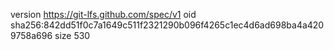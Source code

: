 version https://git-lfs.github.com/spec/v1
oid sha256:842dd51f0c7a1649c511f2321290b096f4265c1ec4d6ad698ba4a4209758a696
size 530
